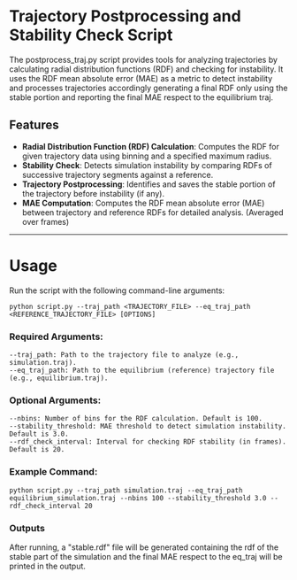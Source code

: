 # Trajectory Postprocessing and Stability Check Script

The postprocess_traj.py script provides tools for analyzing trajectories by calculating radial distribution functions (RDF) and checking for instability. It uses the RDF mean absolute error (MAE) as a metric to detect instability and processes trajectories accordingly generating a final RDF only using the stable portion and reporting the final MAE respect to the equilibrium traj.

## Features
- **Radial Distribution Function (RDF) Calculation**: Computes the RDF for given trajectory data using binning and a specified maximum radius.
- **Stability Check**: Detects simulation instability by comparing RDFs of successive trajectory segments against a reference.
- **Trajectory Postprocessing**: Identifies and saves the stable portion of the trajectory before instability (if any).
- **MAE Computation**: Computes the RDF mean absolute error (MAE) between trajectory and reference RDFs for detailed analysis. (Averaged over frames)

---

# Usage

Run the script with the following command-line arguments:
```
python script.py --traj_path <TRAJECTORY_FILE> --eq_traj_path <REFERENCE_TRAJECTORY_FILE> [OPTIONS]
```
### Required Arguments:
```
--traj_path: Path to the trajectory file to analyze (e.g., simulation.traj).
--eq_traj_path: Path to the equilibrium (reference) trajectory file (e.g., equilibrium.traj).
```
### Optional Arguments:
```
--nbins: Number of bins for the RDF calculation. Default is 100.
--stability_threshold: MAE threshold to detect simulation instability. Default is 3.0.
--rdf_check_interval: Interval for checking RDF stability (in frames). Default is 20.
```
### Example Command:
```
python script.py --traj_path simulation.traj --eq_traj_path equilibrium_simulation.traj --nbins 100 --stability_threshold 3.0 --rdf_check_interval 20
```
### Outputs
After running, a "stable.rdf" file will be generated containing the rdf of the stable part of the simulation and the final MAE respect to the eq_traj will be printed in the output. 